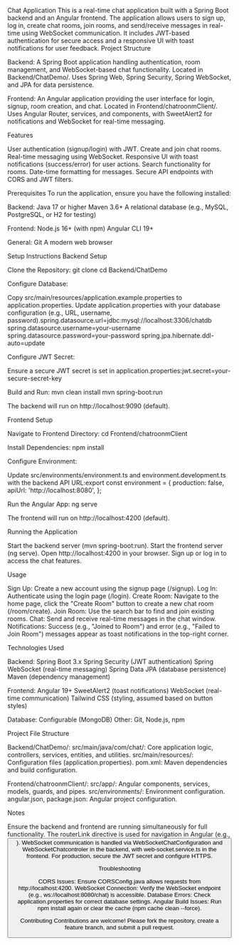 Chat Application
This is a real-time chat application built with a Spring Boot backend and an Angular frontend. The application allows users to sign up, log in, create chat rooms, join rooms, and send/receive messages in real-time using WebSocket communication. It includes JWT-based authentication for secure access and a responsive UI with toast notifications for user feedback.
Project Structure

Backend: A Spring Boot application handling authentication, room management, and WebSocket-based chat functionality.
Located in Backend/ChatDemo/.
Uses Spring Web, Spring Security, Spring WebSocket, and JPA for data persistence.


Frontend: An Angular application providing the user interface for login, signup, room creation, and chat.
Located in Frontend/chatroonmClient/.
Uses Angular Router, services, and components, with SweetAlert2 for notifications and WebSocket for real-time messaging.



Features

User authentication (signup/login) with JWT.
Create and join chat rooms.
Real-time messaging using WebSocket.
Responsive UI with toast notifications (success/error) for user actions.
Search functionality for rooms.
Date-time formatting for messages.
Secure API endpoints with CORS and JWT filters.

Prerequisites
To run the application, ensure you have the following installed:

Backend:
Java 17 or higher
Maven 3.6+
A relational database (e.g., MySQL, PostgreSQL, or H2 for testing)


Frontend:
Node.js 16+ (with npm)
Angular CLI 19+


General:
Git
A modern web browser



Setup Instructions
Backend Setup

Clone the Repository:
git clone <repository-url>
cd Backend/ChatDemo


Configure Database:

Copy src/main/resources/application.example.properties to application.properties.
Update application.properties with your database configuration (e.g., URL, username, password).spring.datasource.url=jdbc:mysql://localhost:3306/chatdb
spring.datasource.username=your-username
spring.datasource.password=your-password
spring.jpa.hibernate.ddl-auto=update




Configure JWT Secret:

Ensure a secure JWT secret is set in application.properties:jwt.secret=your-secure-secret-key




Build and Run:
mvn clean install
mvn spring-boot:run


The backend will run on http://localhost:9090 (default).



Frontend Setup

Navigate to Frontend Directory:
cd Frontend/chatroonmClient


Install Dependencies:
npm install


Configure Environment:

Update src/environments/environment.ts and environment.development.ts with the backend API URL:export const environment = {
  production: false,
  apiUrl: 'http://localhost:8080',
};




Run the Angular App:
ng serve


The frontend will run on http://localhost:4200 (default).



Running the Application

Start the backend server (mvn spring-boot:run).
Start the frontend server (ng serve).
Open http://localhost:4200 in your browser.
Sign up or log in to access the chat features.

Usage

Sign Up: Create a new account using the signup page (/signup).
Log In: Authenticate using the login page (/login).
Create Room: Navigate to the home page, click the "Create Room" button to create a new chat room (/room/create).
Join Room: Use the search bar to find and join existing rooms.
Chat: Send and receive real-time messages in the chat window.
Notifications: Success (e.g., "Joined to Room") and error (e.g., "Failed to Join Room") messages appear as toast notifications in the top-right corner.

Technologies Used

Backend:
Spring Boot 3.x
Spring Security (JWT authentication)
Spring WebSocket (real-time messaging)
Spring Data JPA (database persistence)
Maven (dependency management)


Frontend:
Angular 19+
SweetAlert2 (toast notifications)
WebSocket (real-time communication)
Tailwind CSS (styling, assumed based on button styles)


Database: Configurable (MongoDB)
Other: Git, Node.js, npm

Project File Structure

Backend/ChatDemo/:
src/main/java/com/chat/: Core application logic, controllers, services, entities, and utilities.
src/main/resources/: Configuration files (application.properties).
pom.xml: Maven dependencies and build configuration.


Frontend/chatroonmClient/:
src/app/: Angular components, services, models, guards, and pipes.
src/environments/: Environment configuration.
angular.json, package.json: Angular project configuration.



Notes

Ensure the backend and frontend are running simultaneously for full functionality.
The routerLink directive is used for navigation in Angular (e.g., <button routerLink="/room/create">).
WebSocket communication is handled via WebSocketChatConfiguration and WebSocketChatcontroler in the backend, with web-socket.service.ts in the frontend.
For production, secure the JWT secret and configure HTTPS.

Troubleshooting

CORS Issues: Ensure CORSConfig.java allows requests from http://localhost:4200.
WebSocket Connection: Verify the WebSocket endpoint (e.g., ws://localhost:8080/chat) is accessible.
Database Errors: Check application.properties for correct database settings.
Angular Build Issues: Run npm install again or clear the cache (npm cache clean --force).

Contributing
Contributions are welcome! Please fork the repository, create a feature branch, and submit a pull request.